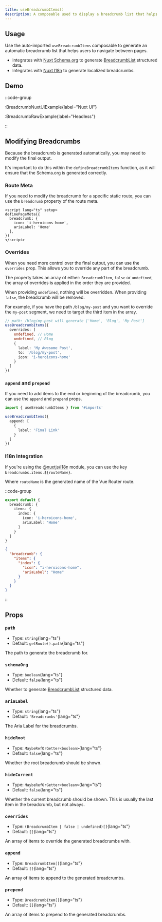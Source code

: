 ```yaml
---
title: useBreadcrumbItems()
description: A composable used to display a breadcrumb list that helps users to navigate between pages.
---
```


## Usage

Use the auto-imported `useBreadcrumbItems` composable to generate an automatic breadcrumb list that helps users to navigate between pages.

- Integrates with [Nuxt Schema.org](/docs/schema-org/getting-started/installation) to generate [BreadcrumbList](https://schema.org/BreadcrumbList) structured data.
- Integrates with [Nuxt I18n](https://i18n.nuxtjs.org/) to generate localized breadcrumbs.

## Demo

::code-group

:BreadcrumbNuxtUiExample{label="Nuxt UI"}

:BreadcrumbRawExample{label="Headless"}

::

## Modifying Breadcrumbs

Because the breadcrumb is generated automatically, you may need to modify the final output.

It's important to do this within the `defineBreadcrumbItems` function, as it will ensure that the Schema.org is generated correctly.

### Route Meta

If you need to modify the breadcrumb for a specific static route, you can use the `breadcrumb` property of the route meta.

```vue twoslash [Page Meta]
<script lang="ts" setup>
definePageMeta({
  breadcrumb: {
    icon: 'i-heroicons-home',
    ariaLabel: 'Home'
  },
})
</script>
```

### Overrides

When you need more control over the final output, you can use the `overrides` prop. This allows
you to override any part of the breadcrumb.

The property takes an array of either: `BreadcrumbItem`, `false` or `undefined`, the array
of overrides is applied in the order they are provided.

When providing `undefined`, nothing will be overridden. When providing `false`, the breadcrumb
will be removed.

For example, if you have the path `/blog/my-post` and you want to override the `my-post` segment, we need
to target the third item in the array.

```ts twoslash
// path: /blog/my-post will generate ['Home', 'Blog', 'My Post']
useBreadcrumbItems({
  overrides: [
    undefined, // Home
    undefined, // Blog
    {
      label: 'My Awesome Post',
      to: '/blog/my-post',
      icon: 'i-heroicons-home'
    }
  ]
})
```

### `append` and `prepend`

If you need to add items to the end or beginning of the breadcrumb, you can use the `append` and `prepend` props.

```ts twoslash
import { useBreadcrumbItems } from '#imports'

useBreadcrumbItems({
  append: [
    {
      label: 'Final Link'
    }
  ]
})
```

### I18n Integration

If you're using the [@nuxtjs/i18n](https://i18n.nuxtjs.org/) module, you can use the key `breadcrumbs.items.${routeName}`.

Where `routeName` is the generated name of the Vue Router route.

::code-group

```ts [en.ts]
export default {
  breadcrumb: {
    items: {
      index: {
        icon: 'i-heroicons-home',
        ariaLabel: 'Home'
      }
    }
  }
}
```

```json [en.json]
{
  "breadcrumb": {
    "items": {
      "index": {
        "icon": "i-heroicons-home",
        "ariaLabel": "Home"
      }
    }
  }
}
```

::

## Props

### `path`

- Type: `string`{lang="ts"}
- Default: `getRoute().path`{lang="ts"}

The path to generate the breadcrumb for.

### `schemaOrg`

- Type: `boolean`{lang="ts"}
- Default: `false`{lang="ts"}

Whether to generate [BreadcrumbList](https://schema.org/BreadcrumbList) structured data.

### `ariaLabel`

- Type: `string`{lang="ts"}
- Default: `'Breadcrumbs'`{lang="ts"}

The Aria Label for the breadcrumbs.

### `hideRoot`

- Type: `MaybeRefOrGetter<boolean>`{lang="ts"}
- Default: `false`{lang="ts"}

Whether the root breadcrumb should be shown.

### `hideCurrent`

- Type: `MaybeRefOrGetter<boolean>`{lang="ts"}
- Default: `false`{lang="ts"}

Whether the current breadcrumb should be shown. This is usually the last item in the breadcrumb, but not always.

### `overrides`

- Type: `(BreadcrumbItem | false | undefined)[]`{lang="ts"}
- Default: `[]`{lang="ts"}

An array of items to override the generated breadcrumbs with.

### `append`

- Type: `BreadcrumbItem[]`{lang="ts"}
- Default: `[]`{lang="ts"}

An array of items to append to the generated breadcrumbs.

### `prepend`

- Type: `BreadcrumbItem[]`{lang="ts"}
- Default: `[]`{lang="ts"}

An array of items to prepend to the generated breadcrumbs.
